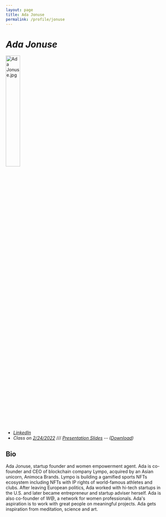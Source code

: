 ```yaml
---
layout: page
title: Ada Jonuse	
permalink: /profile/jonuse	
---
```


# _Ada Jonuse_

<img src="{{ relBase }}../assets/images/profile-pics/Ada Jonuse.jpg" alt="Ada Jonuse.jpg" width="30%" />

- _[LinkedIn](<https://www.linkedin.com/in/ada-jonuse/>)_
- _Class on [2/24/2022](../schedule)_  /// _<a target="_blank" href="{{ relBase }}../assets/slides/0224_Ada_Blockchain Centre.pdf">Presentation Slides</a> -- (<a download href="{{ relBase }}../assets/slides/0224_Ada_Blockchain Centre.pdf">Download</a>)_

## Bio

Ada Jonuse, startup founder and women empowerment agent. Ada is co-founder and CEO of blockchain company Lympo, acquired by an Asian unicorn, Animoca Brands. Lympo is building a gamified sports NFTs ecosystem including NFTs with IP rights of world-famous athletes and clubs. After leaving European politics, Ada worked with hi-tech startups in the U.S. and later became entrepreneur and startup adviser herself. Ada is also co-founder of W@, a network for women professionals. Ada's aspiration is to work with great people on meaningful projects. Ada gets inspiration from meditation, science and art.